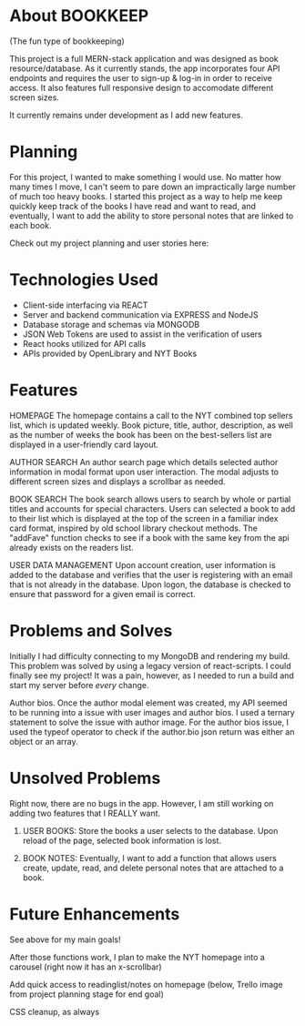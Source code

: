 # About BOOKKEEP

(The fun type of bookkeeping)

This project is a full MERN-stack application and was designed as book resource/database. As it currently stands, the app incorporates four API endpoints and requires the user to sign-up & log-in in order to receive access. It also features full responsive design to accomodate different screen sizes.

It currently remains under development as I add new features. 


# Planning

For this project, I wanted to make something I would use. No matter how many times I move, I can't seem to pare down an impractically large number of much too heavy books. I started this project as a way to help me keep quickly keep track of the books I have read and want to read, and eventually, I want to add the ability to store personal notes that are linked to each book. 

Check out my project planning and user stories here: 

# Technologies Used

- Client-side interfacing via REACT
- Server and backend communication via EXPRESS and NodeJS
- Database storage and schemas via MONGODB
- JSON Web Tokens are used to assist in the verification of users
- React hooks utilized for API calls
- APIs provided by OpenLibrary and NYT Books

# Features

HOMEPAGE
The homepage contains a call to the NYT combined top sellers list, which is updated weekly. Book picture, title, author, description, as well as the number of weeks the book has been on the best-sellers list are displayed in a user-friendly card layout. 

AUTHOR SEARCH
An author search page which details selected author information in modal format upon user interaction. The modal adjusts to different screen sizes and displays a scrollbar as needed.

BOOK SEARCH
The book search allows users to search by whole or partial titles and accounts for special characters. Users can selected a book to add to their list which is displayed at the top of the screen in a familiar index card format, inspired by old school library checkout methods. The "addFave" function checks to see if a book with the same key from the api already exists on the readers list. 

USER DATA MANAGEMENT
Upon account creation, user information is added to the database and verifies that the user is registering with an email that is not already in the database. Upon logon, the database is checked to ensure that password for a given email is correct. 

# Problems and Solves

Initially I had difficulty connecting to my MongoDB and rendering my build. This problem was solved by using a legacy version of react-scripts. I could finally see my project! It was a pain, however, as I needed to run a build and start my server before *every* change. 

Author bios. Once the author modal element was created, my API seemed to be running into a issue with user images and author bios. I used a ternary statement to solve the issue with author image. For the author bios issue, I used the typeof operator to check if the author.bio json return was either an object or an array. 

# Unsolved Problems

Right now, there are no bugs in the app. However, I am still working on adding two features that I REALLY want.

1) USER BOOKS: Store the books a user selects to the database. Upon reload of the page, selected book information is lost.

2) BOOK NOTES: Eventually, I want to add a function that allows users create, update, read, and delete personal notes that are attached to a book. 

# Future Enhancements
See above for my main goals!

After those functions work, I plan to make the NYT homepage into a carousel (right now it has an x-scrollbar)

Add quick access to readinglist/notes on homepage (below, Trello image from project planning stage for end goal)

CSS cleanup, as always